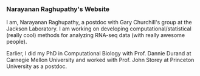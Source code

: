 ### Narayanan Raghupathy's Website

I am, Narayanan Raghupathy, a postdoc with Gary Churchill's group at the Jackson Laboratory. I am working on developing computational/statistical (really cool) methods for analyzing RNA-seq data (with really awesome people).

Earlier, I did my PhD in Computational Biology with Prof. Dannie Durand at Carnegie Mellon University and worked with Prof. John Storey at Princeton University as a postdoc.

